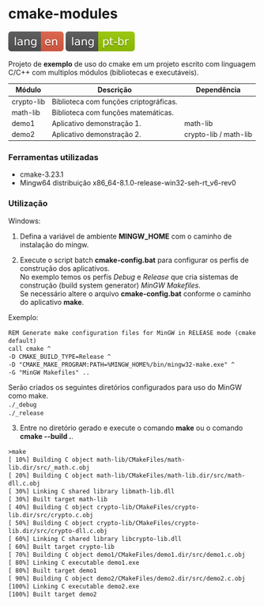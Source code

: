 # cmake-modules
[![en](https://github.com/renatocunha216/common/blob/main/images/lang-en.svg?raw=true)](https://github.com/renatocunha216/cmake-modules/blob/master/README.en.md)
[![pt-br](https://github.com/renatocunha216/common/blob/main/images/lang-pt-br.svg?raw=true)](https://github.com/renatocunha216/cmake-modules/blob/master/README.md)

Projeto de **exemplo** de uso do cmake em um projeto escrito com linguagem C/C++ com multiplos módulos (bibliotecas e executáveis).

| Módulo     | Descrição                              | Dependência           |
|------------|----------------------------------------|-----------------------|
| crypto-lib | Biblioteca com funções criptográficas. |                       |
| math-lib   | Biblioteca com funções matemáticas.    |                       |
| demo1      | Aplicativo demonstração 1.             | math-lib              |
| demo2      | Aplicativo demonstração 2.             | crypto-lib / math-lib |


### Ferramentas utilizadas

- cmake-3.23.1
- Mingw64 distribuição x86_64-8.1.0-release-win32-seh-rt_v6-rev0    

### Utilização

Windows:

1. Defina a variável de ambiente **MINGW_HOME** com o caminho de instalação do mingw.<br>

2. Execute o script batch **cmake-config.bat** para configurar os perfis de construção dos aplicativos.<br>
No exemplo temos os perfis *Debug* e *Release* que cria sistemas de construção (build system generator) *MinGW Makefiles*.<br>
Se necessário altere o arquivo **cmake-config.bat** conforme o caminho do aplicativo **make**.

Exemplo:

```batch
REM Generate make configuration files for MinGW in RELEASE mode (cmake default)
call cmake ^
-D CMAKE_BUILD_TYPE=Release ^
-D "CMAKE_MAKE_PROGRAM:PATH=%MINGW_HOME%/bin/mingw32-make.exe" ^
-G "MinGW Makefiles" ..
```

Serão criados os seguintes diretórios configurados para uso do MinGW como make.<br>
`
./_debug
`
<br>
`
./_release
`

3. Entre no diretório gerado e execute o comando **make** ou o comando **cmake --build .**.
```
>make
[ 10%] Building C object math-lib/CMakeFiles/math-lib.dir/src/_math.c.obj
[ 20%] Building C object math-lib/CMakeFiles/math-lib.dir/src/math-dll.c.obj
[ 30%] Linking C shared library libmath-lib.dll
[ 30%] Built target math-lib
[ 40%] Building C object crypto-lib/CMakeFiles/crypto-lib.dir/src/crypto.c.obj
[ 50%] Building C object crypto-lib/CMakeFiles/crypto-lib.dir/src/crypto-dll.c.obj
[ 60%] Linking C shared library libcrypto-lib.dll
[ 60%] Built target crypto-lib
[ 70%] Building C object demo1/CMakeFiles/demo1.dir/src/demo1.c.obj
[ 80%] Linking C executable demo1.exe
[ 80%] Built target demo1
[ 90%] Building C object demo2/CMakeFiles/demo2.dir/src/demo2.c.obj
[100%] Linking C executable demo2.exe
[100%] Built target demo2
```
